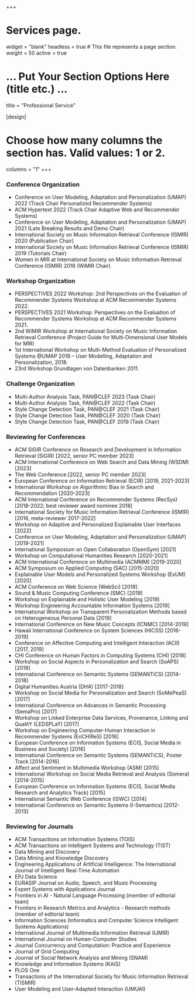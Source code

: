 +++
# Services page.
widget = "blank"
headless = true  # This file represents a page section.
weight = 50
active = true

# ... Put Your Section Options Here (title etc.) ...
title = "Professional Service"

[design]
  # Choose how many columns the section has. Valid values: 1 or 2.
  columns = "1"
+++
### Conference Organization
* Conference on User Modeling, Adaptation and Personalization (UMAP) 2022 (Track Chair Personalized Recommender Systems)
* ACM Hypertext 2022 (Track Chair Adaptive Web and Recommender Systems)
* Conference on User Modeling, Adaptation and Personalization (UMAP) 2021 (Late Breaking Results and Demo Chair)
* International Society on Music Information Retrieval Conference (ISMIR) 2020 (Publication Chair)
* International Society on Music Information Retrieval Conference (ISMIR) 2019 (Tutorials Chair)
* Women in MIR at International Society on Music Information Retrieval Conference (ISMIR) 2018 (WiMIR Chair)

### Workshop Organization

* PERSPECTIVES 2022 Workshop: 2nd Perspectives on the Evaluation of Recommender Systems Workshop at ACM Recommender Systems 2022.
* PERSPECTIVES 2021 Workshop: Perspectives on the Evaluation of Recommender Systems Workshop at ACM Recommender Systems 2021.
* 2nd WiMIR Workshop at International Society on Music Information Retrieval Conference (Project Guide for Multi-Dimensional User Models for MIR)
* 1st International Workshop on Multi-Method Evaluation of Personalized Systems @UMAP 2018 – User Modelling, Adaptation and Personalization, 2018.
* 23rd Workshop Grundlagen von Datenbanken 2011.

### Challenge Organization 
* Multi-Author Analysis Task, PAN@CLEF 2023 (Task Chair)
* Multi-Author Analysis Task, PAN@CLEF 2022 (Task Chair)
* Style Change Detection Task, PAN@CLEF 2021 (Task Chair)
* Style Change Detection Task, PAN@CLEF 2020 (Task Chair)
* Style Change Detection Task, PAN@CLEF 2019 (Task Chair)


### Reviewing for Conferences
* ACM SIGIR Conference on Research and Development in Information Retrieval (SIGIR) [2022, senior PC member 2023]
* ACM International Conference on Web Search and Data Mining (WSDM) [2023]
* The Web Conference [2022, senior PC member 2023]
* European Conference on Information Retrieval (ECIR) [2019, 2021-2023]
* International Workshop on Algorithmic Bias in Search and Recommendation [2020-2023]
* ACM International Conference on Recommender Systems (RecSys) [2018-2022; best reviewer award nominee 2018]
* International Society for Music Information Retrieval Conference (ISMIR) [2016, meta-reviewer 2017-2022]
* Workshop on Adaptive and Personalized Explainable User Interfaces [2022]
* Conference on User Modeling, Adaptation and Personalization (UMAP) [2019-2021]
* International Symposium on Open Collaboration (OpenSym) [2021]
* Workshop on Computational Humanities Research [2020-2021]
* ACM International Conference on Multimedia (ACMMM) [2019-2020]
* ACM Symposium on Applied Computing (SAC) [2015-2020]
* Explainable User Models and Personalized Systems Workshop (ExUM) [2020]
* ACM Conference on Web Science (WebSci) [2019]
* Sound & Music Computing Conference (SMC) [2019]
* Workshop on Explainable and Holistic User Modeling [2019]
* Workshop Engineering Accountable Information Systems [2019]
* International Workshop on Transparent Personalization Methods based on Heterogeneous Personal Data [2019]
* International Conference on New Music Concepts (ICNMC) [2014-2019]
* Hawaii International Conference on System Sciences (HICSS) [2016-2019]
* Conference on Affective Computing and Intelligent Interaction (ACII) [2017, 2019]
* CHI Conference on Human Factors in Computing Systems (CHI) [2018]
* Workshop on Social Aspects in Personalization and Search (SoAPS) [2018]
* International Conference on Semantic Systems (SEMANTiCS) [2014-2018]
* Digital Humanities Austria (DHA) [2017-2018]
* Workshop on Social Media for Personalization and Search (SoMePeaS) [2017]
* International Conference on Advances in Semantic Processing (SemaPro) [2017]
* Workshop on Linked Enterprise Data Services, Provenance, Linking and QualitY (LEDSPLaY) [2017]
* Workshop on Engineering Computer-Human Interaction in Recommender Systems (EnCHIReS) [2016]
* European Conference on Information Systems (ECIS, Social Media in Business and Society) [2016]
* International Conference on Semantic Systems (SEMANTiCS), Poster Track [2014-2016]
* Affect and Sentiment in Multimedia Workshop (ASM) [2015]
* International Workshop on Social Media Retrieval and Analysis (Somera) [2014-2015]
* European Conference on Information Systems (ECIS, Social Media Research and Analytics Track) [2015]
* International Semantic Web Conference (ISWC) [2014]
* International Conference on Semantic Systems (I-Semantics) [2012-2013]

### Reviewing for Journals
* ACM Transactions on Information Systems (TOIS)
* ACM Transactions on Intelligent Systems and Technology (TIST)
* Data Mining and Discovery
* Data Mining and Knowledge Discovery
* Engineering Applications of Artificial Intelligence: The International Journal of Intelligent Real-Time Automation
* EPJ Data Science 
* EURASIP Journal on Audio, Speech, and Music Processing
* Expert Systems with Applications Journal
* Frontiers in AI - Natural Language Processing (member of editorial team)
* Frontiers in Research Metrics and Analytics - Research methods (member of editorial team)
* Information Sciences (Informatics and Computer Science Intelligent Systems Applications)
* International Journal of Multimedia Information Retrieval (IJMIR)
* International Journal on Human-Computer Studies
* Journal Concurrency and Computation: Practice and Experience
* Journal of Grid Computing
* Journal of Social Network Analysis and Mining (SNAM)
* Knowledge and Information Systems (KAIS)
* PLOS One
* Transactions of the International Society for Music Information Retrieval (TISMIR)
* User Modeling and User-Adapted Interaction (UMUAI)
